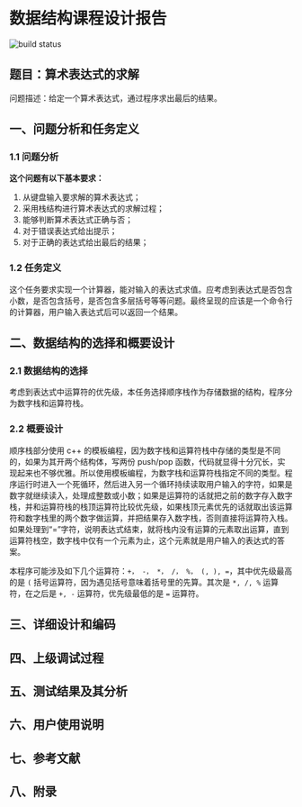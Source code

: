 # 数据结构课程设计报告

![build status](https://travis-ci.org/heart4lor/DSAD_design.svg?branch=master)

## 题目：**算术表达式的求解**

问题描述：给定一个算术表达式，通过程序求出最后的结果。

## 一、问题分析和任务定义

### 1.1 问题分析

**这个问题有以下基本要求：**

1. 从键盘输入要求解的算术表达式；
2. 采用栈结构进行算术表达式的求解过程；
3. 能够判断算术表达式正确与否；
4. 对于错误表达式给出提示；
5. 对于正确的表达式给出最后的结果；

### 1.2 任务定义

这个任务要求实现一个计算器，能对输入的表达式求值。应考虑到表达式是否包含小数，是否包含括号，是否包含多层括号等等问题。最终呈现的应该是一个命令行的计算器，用户输入表达式后可以返回一个结果。

## 二、数据结构的选择和概要设计

### 2.1 数据结构的选择

考虑到表达式中运算符的优先级，本任务选择顺序栈作为存储数据的结构，程序分为数字栈和运算符栈。

### 2.2 概要设计

顺序栈部分使用 c++ 的模板编程，因为数字栈和运算符栈中存储的类型是不同的，如果为其开两个结构体，写两份 push/pop 函数，代码就显得十分冗长，实现起来也不够优雅。所以使用模板编程，为数字栈和运算符栈指定不同的类型。程序运行时进入一个死循环，然后进入另一个循环持续读取用户输入的字符，如果是数字就继续读入，处理成整数或小数；如果是运算符的话就把之前的数字存入数字栈，并和运算符栈的栈顶运算符比较优先级，如果栈顶元素优先的话就取出该运算符和数字栈里的两个数字做运算，并把结果存入数字栈，否则直接将运算符入栈。如果处理到“=”字符，说明表达式结束，就将栈内没有运算的元素取出运算，直到运算符栈空，数字栈中仅有一个元素为止，这个元素就是用户输入的表达式的答案。

本程序可能涉及如下几个运算符：`+， -， *， /， %， (, ), =`，其中优先级最高的是 `(` 括号运算符，因为遇见括号意味着括号里的先算。其次是 `*, /, %` 运算符，在之后是 `+, -` 运算符，优先级最低的是 `=` 运算符。

## 三、详细设计和编码



## 四、上级调试过程



## 五、测试结果及其分析



## 六、用户使用说明



## 七、参考文献



## 八、附录